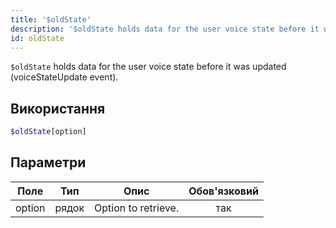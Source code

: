 ```yaml
---
title: '$oldState'
description: '$oldState holds data for the user voice state before it was updated (voiceStateUpdate event).'
id: oldState
---
```


`$oldState` holds data for the user voice state before it was updated (voiceStateUpdate event).

## Використання

```php
$oldState[option]
```

## Параметри

| Поле   | Тип   | Опис                | Обов'язковий |
| ------ | ----- | ------------------- |:------------:|
| option | рядок | Option to retrieve. |     так      |
